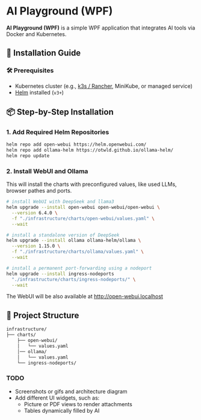 ﻿# AI Playground (WPF)

**AI Playground (WPF)** is a simple WPF application that integrates AI tools via Docker and Kubernetes.

## 🚀 Installation Guide

### 🛠 Prerequisites

- Kubernetes cluster (e.g., [k3s / Rancher](https://github.com/rancher-sandbox/rancher-desktop), MiniKube, or managed service) 
- [Helm](https://github.com/helm/helm) installed (`v3+`)

## 📦 Step-by-Step Installation

### 1. Add Required Helm Repositories

```bash
helm repo add open-webui https://helm.openwebui.com/
helm repo add ollama-helm https://otwld.github.io/ollama-helm/
helm repo update
```

### 2. Install WebUI and Ollama

This will install the charts with preconfigured values, like used LLMs, browser pathes and ports.

```bash
# install WebUI with DeepSeek and llama3
helm upgrade --install open-webui open-webui/open-webui \
  --version 6.4.0 \
  -f "./infrastructure/charts/open-webui/values.yaml" \
  --wait

# install a standalone version of DeepSeek
helm upgrade --install ollama ollama-helm/ollama \
  --version 1.15.0 \
  -f "./infrastructure/charts/ollama/values.yaml" \
  --wait

# install a permanent port-forwarding using a nodeport 
helm upgrade --install ingress-nodeports 
  "./infrastructure/charts/ingress-nodeports/" \
  --wait
```

The WebUI will be also available at http://open-webui.localhost


## 📂 Project Structure

```bash
infrastructure/
├── charts/
    ├── open-webui/
    │   └── values.yaml
    │── ollama/
    │   └── values.yaml
    └── ingress-nodeports/
```


### TODO

* Screenshots or gifs and architecture diagram
* Add different UI widgets, such as:
  * Picture or PDF views to render attachments
  * Tables dynamically filled by AI
